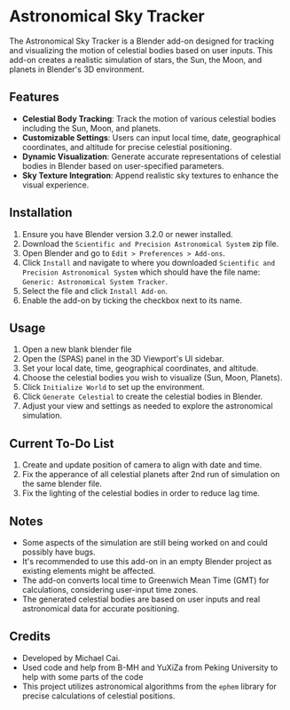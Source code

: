 # Astronomical Sky Tracker

The Astronomical Sky Tracker is a Blender add-on designed for tracking and visualizing the motion of celestial bodies based on user inputs. This add-on creates a realistic simulation of stars, the Sun, the Moon, and planets in Blender's 3D environment.

## Features

- **Celestial Body Tracking**: Track the motion of various celestial bodies including the Sun, Moon, and planets.
- **Customizable Settings**: Users can input local time, date, geographical coordinates, and altitude for precise celestial positioning.
- **Dynamic Visualization**: Generate accurate representations of celestial bodies in Blender based on user-specified parameters.
- **Sky Texture Integration**: Append realistic sky textures to enhance the visual experience.

## Installation

1. Ensure you have Blender version 3.2.0 or newer installed.
2. Download the `Scientific and Precision Astronomical System` zip file.
3. Open Blender and go to `Edit > Preferences > Add-ons`.
4. Click `Install` and navigate to where you downloaded `Scientific and Precision Astronomical System` which should have the file name: `Generic: Astronomical System Tracker`.
5. Select the file and click `Install Add-on`.
6. Enable the add-on by ticking the checkbox next to its name.

## Usage

1. Open a new blank blender file
2. Open the (SPAS) panel in the 3D Viewport's UI sidebar.
3. Set your local date, time, geographical coordinates, and altitude.
4. Choose the celestial bodies you wish to visualize (Sun, Moon, Planets).
5. Click `Initialize World` to set up the environment.
6. Click `Generate Celestial` to create the celestial bodies in Blender.
7. Adjust your view and settings as needed to explore the astronomical simulation.

## Current To-Do List

1. Create and update position of camera to align with date and time.
2. Fix the apperance of all celestial planets after 2nd run of simulation on the same blender file.
3. Fix the lighting of the celestial bodies in order to reduce lag time.

## Notes

- Some aspects of the simulation are still being worked on and could possibly have bugs.
- It's recommended to use this add-on in an empty Blender project as existing elements might be affected.
- The add-on converts local time to Greenwich Mean Time (GMT) for calculations, considering user-input time zones.
- The generated celestial bodies are based on user inputs and real astronomical data for accurate positioning.

## Credits

- Developed by Michael Cai.
- Used code and help from B-MH and YuXiZa from Peking University to help with some parts of the code
- This project utilizes astronomical algorithms from the `ephem` library for precise calculations of celestial positions.
